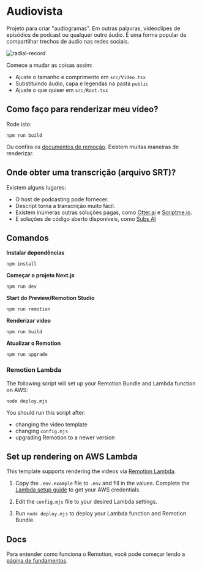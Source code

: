 # Audiovista

Projeto para criar "audiogramas". Em outras palavras, videoclipes de episódios de podcast ou qualquer outro áudio. É uma forma popular de compartilhar trechos de áudio nas redes sociais.

![radial-record](https://github.com/patrickgdl/audiovista/assets/22237558/4005fa6f-c267-4d21-9c81-2f2cdb05cfd6)

Comece a mudar as coisas assim:

- Ajuste o tamanho e comprimento em `src/Video.tsx`
- Substituindo áudio, capa e legendas na pasta `public`
- Ajuste o que quiser em `src/Root.tsx`

## Como faço para renderizar meu vídeo?

Rode isto:

```console
npm run build
```

Ou confira os [documentos de remoção](/docs/render/). Existem muitas maneiras de renderizar.

## Onde obter uma transcrição (arquivo SRT)?

Existem alguns lugares:

- O host de podcasting pode fornecer.
- Descript torna a transcrição muito fácil.
- Existem inúmeras outras soluções pagas, como [Otter.ai](https://otter.ai) e [Scriptme.io](https://scriptme.io).
- E soluções de código aberto disponíveis, como [Subs AI](https://github.com/abdeladim-s/subsai)

## Comandos

**Instalar dependências**

```console
npm install
```

**Começar o projeto Next.js**

```
npm run dev
```

**Start do Preview/Remotion Studio**

```console
npm run remotion
```

**Renderizar video**

```console
npm run build
```

**Atualizar o Remotion**

```console
npm run upgrade
```

### Remotion Lambda

The following script will set up your Remotion Bundle and Lambda function on AWS:

```
node deploy.mjs
```

You should run this script after:

- changing the video template
- changing `config.mjs`
- upgrading Remotion to a newer version

## Set up rendering on AWS Lambda

This template supports rendering the videos via [Remotion Lambda](https://remotion.dev/lambda).

1. Copy the `.env.example` file to `.env` and fill in the values.
   Complete the [Lambda setup guide](https://www.remotion.dev/docs/lambda/setup) to get your AWS credentials.

1. Edit the `config.mjs` file to your desired Lambda settings.

1. Run `node deploy.mjs` to deploy your Lambda function and Remotion Bundle.

## Docs

Para entender como funciona o Remotion, você pode começar lendo a [página de fundamentos](https://www.remotion.dev/docs/the-fundamentals).
